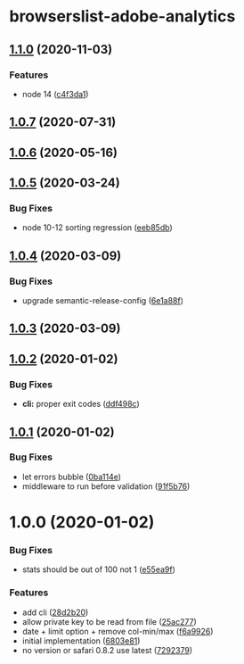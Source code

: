 # browserslist-adobe-analytics

## [1.1.0](https://github.com/xeroxinteractive/browserslist-tools/compare/v1.0.7...v1.1.0) (2020-11-03)

### Features

* node 14 ([c4f3da1](https://github.com/xeroxinteractive/browserslist-tools/commit/c4f3da1))

## [1.0.7](https://github.com/xeroxinteractive/browserslist-tools/compare/v1.0.6...v1.0.7) (2020-07-31)

## [1.0.6](https://github.com/xeroxinteractive/browserslist-tools/compare/v1.0.5...v1.0.6) (2020-05-16)

## [1.0.5](https://github.com/xeroxinteractive/browserslist-tools/compare/v1.0.4...v1.0.5) (2020-03-24)

### Bug Fixes

* node 10-12 sorting regression ([eeb85db](https://github.com/xeroxinteractive/browserslist-tools/commit/eeb85db))

## [1.0.4](https://github.com/xeroxinteractive/browserslist-tools/compare/v1.0.3...v1.0.4) (2020-03-09)

### Bug Fixes

* upgrade semantic-release-config ([6e1a88f](https://github.com/xeroxinteractive/browserslist-tools/commit/6e1a88f))

## [1.0.3](https://github.com/xeroxinteractive/browserslist-tools/compare/v1.0.2...v1.0.3) (2020-03-09)

## [1.0.2](https://github.com/xeroxinteractive/browserslist-tools/compare/v1.0.1...v1.0.2) (2020-01-02)

### Bug Fixes

* **cli:** proper exit codes ([ddf498c](https://github.com/xeroxinteractive/browserslist-tools/commit/ddf498c))

## [1.0.1](https://github.com/xeroxinteractive/browserslist-tools/compare/v1.0.0...v1.0.1) (2020-01-02)

### Bug Fixes

* let errors bubble ([0ba114e](https://github.com/xeroxinteractive/browserslist-tools/commit/0ba114e))
* middleware to run before validation ([91f5b76](https://github.com/xeroxinteractive/browserslist-tools/commit/91f5b76))

# 1.0.0 (2020-01-02)

### Bug Fixes

* stats should be out of 100 not 1 ([e55ea9f](https://github.com/xeroxinteractive/browserslist-tools/commit/e55ea9f))

### Features

* add cli ([28d2b20](https://github.com/xeroxinteractive/browserslist-tools/commit/28d2b20))
* allow private key to be read from file ([25ac277](https://github.com/xeroxinteractive/browserslist-tools/commit/25ac277))
* date + limit option + remove col-min/max ([f6a9926](https://github.com/xeroxinteractive/browserslist-tools/commit/f6a9926))
* initial implementation ([6803e81](https://github.com/xeroxinteractive/browserslist-tools/commit/6803e81))
* no version or safari 0.8.2 use latest ([7292379](https://github.com/xeroxinteractive/browserslist-tools/commit/7292379))
